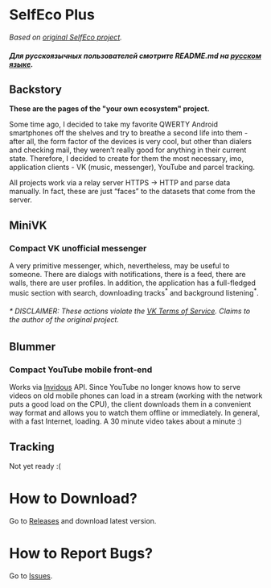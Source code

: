 # SelfEco Plus
_Based on [original SelfEco project](https://github.com/monobogdan/selfeco)._ 
##### Для русскоязычных пользователей смотрите README.md на [русском языке](https://github.com/tinelix/selfeco-plus/blob/main/README.RU.md).

## Backstory
**These are the pages of the "your own ecosystem" project.**

Some time ago, I decided to take my favorite QWERTY Android smartphones off the shelves
and try to breathe a second life into them - after all, the form factor of the devices
is very cool, but other than dialers and checking mail, they weren’t really good for
anything in their current state. Therefore, I decided to create for them the most necessary,
imo, application clients - VK (music, messenger), YouTube and parcel tracking.

All projects work via a relay server HTTPS -> HTTP and parse data manually. In fact,
these are just “faces” to the datasets that come from the server.

## MiniVK
### Compact VK unofficial messenger

A very primitive messenger, which, nevertheless, may be useful to someone. There are dialogs with
notifications, there is a feed, there are walls, there are user profiles.
In addition, the application has a full-fledged music section with search, downloading tracks<sup>\*</sup>
and background listening<sup>\*</sup>.

###### \* DISCLAIMER: These actions violate the [VK Terms of Service](https://vk.com/terms). Claims to the author of the original project.

## Blummer
### Compact YouTube mobile front-end

Works via [Invidous](https://invidious.io/) API. Since YouTube no longer knows how to serve videos on old mobile phones
can load in a stream (working with the network puts a good load on the CPU), the client downloads
them in a convenient way format and allows you to watch them offline or immediately. In general, with
a fast Internet, loading.
A 30 minute video takes about a minute :)

## Tracking
Not yet ready :(

# How to Download?
Go to [Releases](https://github.com/tinelix/selfeco-plus/releases) and download latest version.

# How to Report Bugs?
Go to [Issues](https://github.com/tinelix/selfeco-plus/issues).
